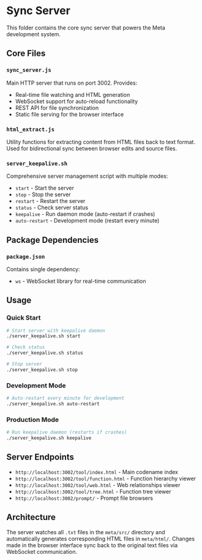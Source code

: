 # Sync Server

This folder contains the core sync server that powers the Meta development system.

## Core Files

### `sync_server.js`
Main HTTP server that runs on port 3002. Provides:
- Real-time file watching and HTML generation
- WebSocket support for auto-reload functionality  
- REST API for file synchronization
- Static file serving for the browser interface

### `html_extract.js`
Utility functions for extracting content from HTML files back to text format. Used for bidirectional sync between browser edits and source files.

### `server_keepalive.sh`
Comprehensive server management script with multiple modes:
- `start` - Start the server
- `stop` - Stop the server  
- `restart` - Restart the server
- `status` - Check server status
- `keepalive` - Run daemon mode (auto-restart if crashes)
- `auto-restart` - Development mode (restart every minute)

## Package Dependencies

### `package.json`
Contains single dependency:
- `ws` - WebSocket library for real-time communication

## Usage

### Quick Start
```bash
# Start server with keepalive daemon
./server_keepalive.sh start

# Check status
./server_keepalive.sh status

# Stop server
./server_keepalive.sh stop
```

### Development Mode
```bash
# Auto-restart every minute for development
./server_keepalive.sh auto-restart
```

### Production Mode
```bash
# Run keepalive daemon (restarts if crashes)
./server_keepalive.sh keepalive
```

## Server Endpoints

- `http://localhost:3002/tool/index.html` - Main codename index
- `http://localhost:3002/tool/function.html` - Function hierarchy viewer
- `http://localhost:3002/tool/web.html` - Web relationships viewer  
- `http://localhost:3002/tool/tree.html` - Function tree viewer
- `http://localhost:3002/prompt/` - Prompt file browsers

## Architecture

The server watches all `.txt` files in the `meta/src/` directory and automatically generates corresponding HTML files in `meta/html/`. Changes made in the browser interface sync back to the original text files via WebSocket communication.